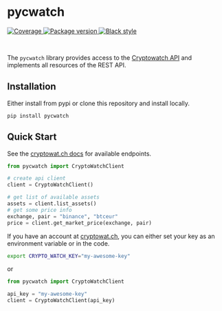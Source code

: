# pycwatch

<p>
<a href="https://codecov.io/gh/ljnsn/pycwatch" target="_blank">
    <img src="https://img.shields.io/codecov/c/github/ljnsn/pycwatch?color=%2334D058" alt="Coverage">
</a>
<a href="https://pypi.org/project/pycwatch" target="_blank">
    <img src="https://img.shields.io/pypi/v/pycwatch?color=%2334D058&label=pypi%20package" alt="Package version">
</a>
<a href="https://github.com/psf/black" target="_blank">
    <img src="https://img.shields.io/badge/code%20style-black-000000.svg" alt="Black style">
</a>
</p>

</br>

The `pycwatch` library provides access to the [Cryptowatch API](https://docs.cryptowat.ch/rest-api/) and implements all resources of the REST API.

## Installation

Either install from pypi or clone this repository and install locally.

```fish
pip install pycwatch
```

## Quick Start

See the [cryptowat.ch docs](https://docs.cryptowat.ch/rest-api) for available endpoints.

```python
from pycwatch import CryptoWatchClient

# create api client
client = CryptoWatchClient()

# get list of available assets
assets = client.list_assets()
# get some price info
exchange, pair = "binance", "btceur"
price = client.get_market_price(exchange, pair)
```

If you have an account at [cryptowat.ch](https://cryptowat.ch), you can either set your key as an environment variable or in the code.

```bash
export CRYPTO_WATCH_KEY="my-awesome-key"
```

or

```python
from pycwatch import CryptoWatchClient

api_key = "my-awesome-key"
client = CryptoWatchClient(api_key)
```
